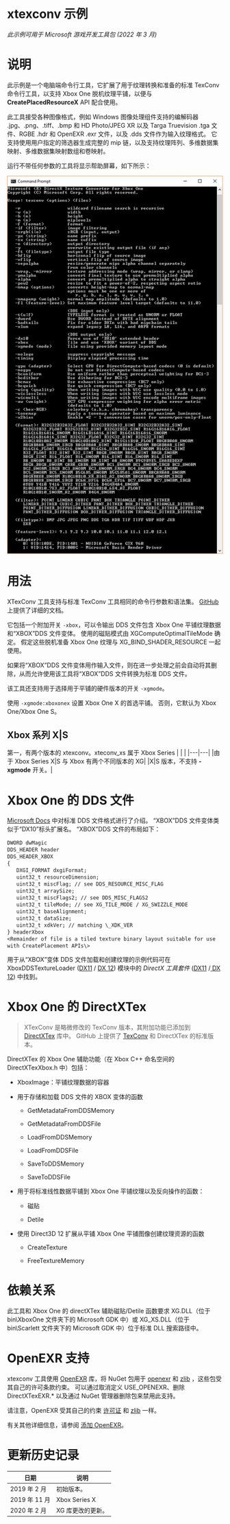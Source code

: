 # xtexconv 示例

*此示例可用于 Microsoft 游戏开发工具包 (2022 年 3 月)*

# 说明

此示例是一个电脑端命令行工具，它扩展了用于纹理转换和准备的标准 TexConv 命令行工具，以支持 Xbox One 脱机纹理平铺，以便与 **CreatePlacedResourceX** API 配合使用。

此工具接受各种图像格式，例如 Windows 图像处理组件支持的编解码器 .jpg、.png、.tiff、.bmp 和 HD Photo/JPEG XR 以及 Targa Truevision .tga 文件、RGBE .hdr 和 OpenEXR .exr 文件，以及 .dds 文件作为输入纹理格式。 它支持使用用户指定的筛选器生成完整的 mip 链，以及支持纹理阵列、多维数据集映射、多维数据集映射数组和卷映射。

运行不带任何参数的工具将显示帮助屏幕，如下所示：

![](./media/image1.png)

# 用法

XTexConv 工具支持与标准 TexConv 工具相同的命令行参数和语法集。 [GitHub](https://github.com/Microsoft/DirectXTex/wiki/Texconv) 上提供了详细的文档。

它包括一个附加开关 `-xbox`，可以令输出 DDS 文件包含 Xbox One 平铺纹理数据和&ldquo;XBOX&rdquo;DDS 文件变体。 使用的磁贴模式由 XGComputeOptimalTileMode 确定。 假定这些脱机准备 Xbox One 纹理与 XG_BIND_SHADER_RESOURCE 一起使用。

如果将&ldquo;XBOX&rdquo;DDS 文件变体用作输入文件，则在进一步处理之前会自动将其删除，从而允许使用该工具将&ldquo;XBOX&rdquo;DDS 文件转换为标准 DDS 文件。

该工具还支持用于选择用于平铺的硬件版本的开关 `-xgmode`。

使用 `-xgmode:xboxonex` 设置 Xbox One X 的首选平铺。 否则，它默认为 Xbox One/Xbox One S。

## Xbox 系列 X\|S

第一，有两个版本的 xtexconv。xteconv_xs 属于 Xbox Series
| | |
|---|---|
|由于 Xbox Series X|S 与 Xbox 有两个不同版本的 XG|
|X|S 版本，不支持 **-xgmode** 开关。|

# Xbox One 的 DDS 文件

[Microsoft Docs](https://docs.microsoft.com/en-us/windows/desktop/direct3ddds/dx-graphics-dds-pguide) 中对标准 DDS 文件格式进行了介绍。 &ldquo;XBOX&rdquo;DDS 文件变体类似于&ldquo;DX10&rdquo;标头扩展名。 &ldquo;XBOX&rdquo;DDS 文件的布局如下：

```
DWORD dwMagic
DDS_HEADER header
DDS_HEADER_XBOX
{
   DXGI_FORMAT dxgiFormat;
   uint32_t resourceDimension;
   uint32_t miscFlag; // see DDS_RESOURCE_MISC_FLAG
   uint32_t arraySize;
   uint32_t miscFlags2; // see DDS_MISC_FLAGS2
   uint32_t tileMode; // see XG_TILE_MODE / XG_SWIZZLE_MODE
   uint32_t baseAlignment;
   uint32_t dataSize;
   uint32_t xdkVer; // matching \_XDK_VER
} headerXbox
<Remainder of file is a tiled texture binary layout suitable for use with CreatePlacement APIs\>
```


用于从&ldquo;XBOX&rdquo;变体 DDS 文件加载和创建纹理的示例代码可在 XboxDDSTextureLoader ([DX11](https://github.com/Microsoft/DirectXTK/wiki/XboxDDSTextureLoader) / [DX 12](https://github.com/Microsoft/DirectXTK12/wiki/XboxDDSTextureLoader)) 模块中的 *DirectX 工具套件* ([DX11](https://github.com/Microsoft/DirectXTK) /[ DX 12](https://github.com/Microsoft/DirectXTK12)) 中找到。

# Xbox One 的 DirectXTex

> XTexConv 是略微修改的 TexConv 版本，其附加功能已添加到 [DirectXTex](https://github.com/Microsoft/DirectXTex/) 库中。 GitHub 上提供了 [TexConv](https://github.com/Microsoft/DirectXTex/wiki/Texconv) 和 DirectXTex 的标准版本。

DirectXTex 的 Xbox One 辅助功能（在 Xbox C++ 命名空间的 DirectXTexXbox.h 中）包括：

- XboxImage：平铺纹理数据的容器

- 用于存储和加载 DDS 文件的 XBOX 变体的函数

   - GetMetadataFromDDSMemory

   - GetMetadataFromDDSFile

   - LoadFromDDSMemory

   - LoadFromDDSFile

   - SaveToDDSMemory

   - SaveToDDSFile

- 用于将标准线性数据平铺到 Xbox One 平铺纹理以及反向操作的函数：

   - 磁贴

   - Detile

- 使用 Direct3D 12 扩展从平铺 Xbox One 平铺图像创建纹理资源的函数

   - CreateTexture

   - FreeTextureMemory

# 依赖关系

此工具和 Xbox One 的 directXTex 辅助磁贴/Detile 函数要求 XG.DLL（位于 bin\\XboxOne 文件夹下的 Microsoft GDK 中）或 XG_XS.DLL（位于 bin\\Scarlett 文件夹下的 Microsoft GDK 中）位于标准 DLL 搜索路径中。

# OpenEXR 支持

xtexconv 工具使用 [OpenEXR](http://www.openexr.com/) 库，将 NuGet 包用于 [openexr](https://www.nuget.org/packages/openexr-msvc14-x64/) 和 [zlib](https://www.nuget.org/packages/zlib/) ，这些包受其自己的许可条款约束。 可以通过取消定义 USE_OPENEXR、删除 DirectXTexEXR.\* 以及通过 NuGet 管理器删除包来禁用此支持。

请注意，OpenEXR 受其自己的约束
[许可证](https://github.com/openexr/openexr/blob/develop/OpenEXR/LICENSE)
和 [zlib](http://zlib.net/zlib_license.html) 一样。

有关其他详细信息，请参阅 [添加 OpenEXR](https://github.com/Microsoft/DirectXTex/wiki/Adding-OpenEXR)。

# 更新历史记录

| 日期 | 说明 |
|---|---|
| 2019 年 2 月 | 初始版本。 |
| 2019 年 11 月 | Xbox Series X | S 支持。 |
| 2020 年 2 月 | XG 库更改的更新。 |


